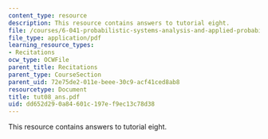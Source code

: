 ```yaml
---
content_type: resource
description: This resource contains answers to tutorial eight.
file: /courses/6-041-probabilistic-systems-analysis-and-applied-probability-spring-2006/dd652d290a84601c197ef9ec13c78d38_tut08_ans.pdf
file_type: application/pdf
learning_resource_types:
- Recitations
ocw_type: OCWFile
parent_title: Recitations
parent_type: CourseSection
parent_uid: 72e75de2-011e-beee-30c9-acf41ced8ab8
resourcetype: Document
title: tut08_ans.pdf
uid: dd652d29-0a84-601c-197e-f9ec13c78d38
---
```

This resource contains answers to tutorial eight.

